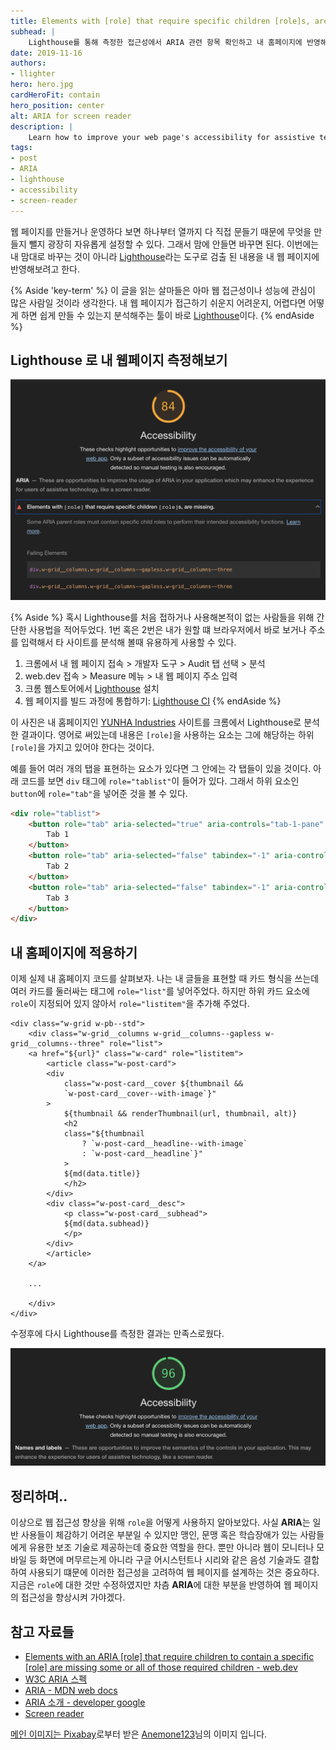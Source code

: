 ```yaml
---
title: Elements with [role] that require specific children [role]s, are missing 해결하기
subhead: |
    Lighthouse를 통해 측정한 접근성에서 ARIA 관련 항목 확인하고 내 홈페이지에 반영해보자
date: 2019-11-16
authors:
- llighter
hero: hero.jpg
cardHeroFit: contain
hero_position: center
alt: ARIA for screen reader
description: |
    Learn how to improve your web page's accessibility for assistive technology users by making sure that all elements with ARIA roles have the required child elements.
tags:
- post
- ARIA
- lighthouse
- accessibility
- screen-reader
---
```


웹 페이지를 만들거나 운영하다 보면 하나부터 열까지 다 직접 문들기 때문에 무엇을 만들지 뺄지 광장히 자유롭게 설정할 수 있다. 그래서 맘에 안들면 바꾸면 된다. 이번에는 내 맘대로 바꾸는 것이 아니라 [Lighthouse](https://developers.google.com/web/tools/lighthouse/?hl=ko)라는 도구로 검출 된 내용을 내 웹 페이지에 반영해보려고 한다.

{% Aside 'key-term' %}
이 글을 읽는 살마들은 아마 웹 접근성이나 성능에 관심이 많은 사람일 것이라 생각한다. 내 웹 페이지가 접근하기 쉬운지 어려운지, 어렵다면 어떻게 하면 쉽게 만들 수 있는지 분석해주는 툴이 바로 [Lighthouse](https://developers.google.com/web/tools/lighthouse/?hl=ko)이다.
{% endAside %}

## Lighthouse 로 내 웹페이지 측정해보기

![image](before-edit.png)

{% Aside  %}
혹시 Lighthouse를 처음 접하거나 사용해본적이 없는 사람들을 위해 간단한 사용법을 적어두었다.
1번 혹은 2번은 내가 원할 떄 브라우저에서 바로 보거나 주소를 입력해서 타 사이트를 분석해 볼때 유용하게 사용할 수 있다.
1. 크롬에서 내 웹 페이지 접속 > 개발자 도구 > Audit 탭 선택 > 분석
2. web.dev 접속 > Measure 메뉴 > 내 웹 페이지 주소 입력
3. 크롬 웹스토어에서 [Lighthouse](https://chrome.google.com/webstore/detail/lighthouse/blipmdconlkpinefehnmjammfjpmpbjk?hl=ko) 설치
4. 웹 페이지를 빌드 과정에 통합하기: [Lighthouse CI](https://github.com/GoogleChrome/lighthouse-ci/blob/master/docs/getting-started.md)
{% endAside %}

이 사진은 내 홈페이지인 [YUNHA Industries](https://llighter.github.io/) 사이트를 크롬에서 Lighthouse로 분석한 결과이다.
영어로 써있는데 내용은 `[role]`을 사용하는 요소는 그에 해당하는 하위 `[role]`을 가지고 있어야 한다는 것이다.

예를 들어 여러 개의 탭을 표현하는 요소가 있다면 그 안에는 각 탭들이 있을 것이다. 
아래 코드를 보면 `div` 태그에 `role="tablist"`이 들어가 있다. 그래서 하위 요소인 `button`에 `role="tab"`을 넣어준 것을 볼 수 있다.

```html
<div role="tablist">
	<button role="tab" aria-selected="true" aria-controls="tab-1-pane" active>
		Tab 1
	</button>
	<button role="tab" aria-selected="false" tabindex="-1" aria-controls="tab-2-pane">
		Tab 2
	</button>
	<button role="tab" aria-selected="false" tabindex="-1" aria-controls="tab-3-pane">
		Tab 3
	</button>
</div>
```

## 내 홈페이지에 적용하기

이제 실제 내 홈페이지 코드를 살펴보자. 나는 내 글들을 표현할 때 카드 형식을 쓰는데 여러 카드를 둘러싸는 태그에 `role="list"`를 넣어주었다.
하지만 하위 카드 요소에 `role`이 지정되어 있지 않아서 `role="listitem"`을 추가해 주었다.

```html/1,2
<div class="w-grid w-pb--std">
    <div class="w-grid__columns w-grid__columns--gapless w-grid__columns--three" role="list">
    <a href="${url}" class="w-card" role="listitem">
        <article class="w-post-card">
        <div
            class="w-post-card__cover ${thumbnail &&
            `w-post-card__cover--with-image`}"
        >
            ${thumbnail && renderThumbnail(url, thumbnail, alt)}
            <h2
            class="${thumbnail
                ? `w-post-card__headline--with-image`
                : `w-post-card__headline`}"
            >
            ${md(data.title)}
            </h2>
        </div>
        <div class="w-post-card__desc">
            <p class="w-post-card__subhead">
            ${md(data.subhead)}
            </p>
        </div>
        </article>
    </a>

    ...

    </div>
</div>
```

수정후에 다시 Lighthouse를 측정한 결과는 만족스로웠다.

![image](after-edit.png)

## 정리하며..

이상으로 웹 접근성 향상을 위해 `role`을 어떻게 사용하지 알아보았다. 사실 **ARIA**는 일반 사용들이 체감하기 어려운 부분일 수 있지만 맹인, 문맹 혹은 학습장애가 있는 사람들에게 유용한 보조 기술로 제공하는데 중요한 역할을 한다. 뿐만 아니라 웹이 모니터나 모바일 등 화면에 머무르는게 아니라 구글 어시스턴트나 시리와 같은 음성 기술과도 결합하여 사용되기 떄문에 이러한 접근성을 고려하여 웹 페이지를 설계하는 것은 중요하다. 지금은 `role`에 대한 것만 수정하였지만 차츰 **ARIA**에 대한 부분을 반영하여 웹 페이지의 접근성을 향상시켜 가야겠다.

## 참고 자료들

* [Elements with an ARIA [role] that require children to contain a specific [role] are missing some or all of those required children - web.dev](https://web.dev/aria-required-children/)
* [W3C ARIA 스펙](https://www.w3.org/TR/wai-aria/)
* [ARIA - MDN  web docs](https://developer.mozilla.org/ko/docs/Web/Accessibility/ARIA)
* [ARIA 소개 - developer google](https://developers.google.com/web/fundamentals/accessibility/semantics-aria/)
* [Screen reader](https://en.wikipedia.org/wiki/Screen_reader)


<a href="https://pixabay.com/ko/?utm_source=link-attribution&amp;utm_medium=referral&amp;utm_campaign=image&amp;utm_content=1732539">메인 이미지는 Pixabay</a>로부터 받은 <a href="https://pixabay.com/ko/users/Anemone123-2637160/?utm_source=link-attribution&amp;utm_medium=referral&amp;utm_campaign=image&amp;utm_content=1732539">Anemone123</a>님의 이미지 입니다.




